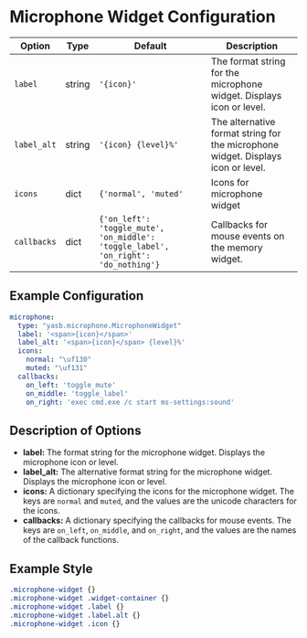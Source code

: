 # Microphone Widget Configuration

| Option            | Type    | Default                                                                 | Description                                                                 |
|-------------------|---------|-------------------------------------------------------------------------|-----------------------------------------------------------------------------|
| `label`           | string  | `'{icon}'`                        | The format string for the microphone widget. Displays icon or level. |
| `label_alt`       | string  | `'{icon} {level}%'`        | The alternative format string for the microphone widget. Displays icon or level. |
| `icons`       | dict    | `{'normal', 'muted'` | Icons for microphone widget |
| `callbacks`       | dict    | `{'on_left': 'toggle_mute', 'on_middle': 'toggle_label', 'on_right': 'do_nothing'}` | Callbacks for mouse events on the memory widget. |


## Example Configuration

```yaml
microphone:
  type: "yasb.microphone.MicrophoneWidget"
  label: '<span>{icon}</span>'
  label_alt: '<span>{icon}</span> {level}%'
  icons:
    normal: "\uf130"
    muted: "\uf131"
  callbacks:
    on_left: 'toggle_mute'
    on_middle: 'toggle_label'
    on_right: 'exec cmd.exe /c start ms-settings:sound'
```

## Description of Options

- **label:** The format string for the microphone widget. Displays the microphone icon or level.
- **label_alt:** The alternative format string for the microphone widget. Displays the microphone icon or level.
- **icons:** A dictionary specifying the icons for the microphone widget. The keys are `normal` and `muted`, and the values are the unicode characters for the icons.
- **callbacks:** A dictionary specifying the callbacks for mouse events. The keys are `on_left`, `on_middle`, and `on_right`, and the values are the names of the callback functions.


## Example Style
```css
.microphone-widget {}
.microphone-widget .widget-container {}
.microphone-widget .label {}
.microphone-widget .label.alt {}
.microphone-widget .icon {}
```